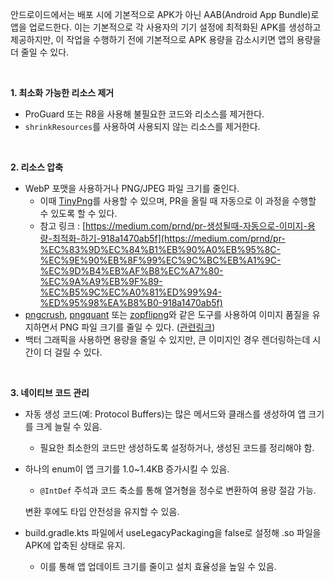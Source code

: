 안드로이드에서는 배포 시에 기본적으로 APK가 아닌 AAB(Android App Bundle)로 앱을 업로드한다. 이는 기본적으로 각 사용자의 기기 설정에 최적화된 APK를 생성하고 제공하지만, 이 작업을 수행하기 전에 기본적으로 APK 용량을 감소시키면 앱의 용량을 더 줄일 수 있다. 

<br/>

**1. 최소화 가능한 리소스 제거**

- ProGuard 또는 R8을 사용해 불필요한 코드와 리소스를 제거한다.
- `shrinkResources`를 사용하여 사용되지 않는 리소스를 제거한다. 

<br/>

**2. 리소스 압축**

- WebP 포맷을 사용하거나 PNG/JPEG 파일 크기를 줄인다.
    - 이때 [TinyPng](https://tinypng.com/)를 사용할 수 있으며, PR을 올릴 때 자동으로 이 과정을 수행할 수 있도록 할 수 있다.
    - 참고 링크 : [https://medium.com/prnd/pr-생성될때-자동으로-이미지-용량-최적화-하기-918a1470ab5f](https://medium.com/prnd/pr-%EC%83%9D%EC%84%B1%EB%90%A0%EB%95%8C-%EC%9E%90%EB%8F%99%EC%9C%BC%EB%A1%9C-%EC%9D%B4%EB%AF%B8%EC%A7%80-%EC%9A%A9%EB%9F%89-%EC%B5%9C%EC%A0%81%ED%99%94-%ED%95%98%EA%B8%B0-918a1470ab5f)
- [pngcrush](http://pmt.sourceforge.net/pngcrush/), [pngquant](https://pngquant.org/) 또는 [zopflipng](https://github.com/google/zopfli)와 같은 도구를 사용하여 이미지 품질을 유지하면서 PNG 파일 크기를 줄일 수 있다. ([관련링크](https://developer.android.com/topic/performance/reduce-apk-size?hl=ko#compress))
- 백터 그래픽을 사용하면 용량을 줄일 수 있지만, 큰 이미지인 경우 렌더링하는데 시간이 더 걸릴 수 있다.


<br/>

**3. 네이티브 코드 관리**

- 자동 생성 코드(예: Protocol Buffers)는 많은 메서드와 클래스를 생성하여 앱 크기를 크게 늘릴 수 있음.
    - 필요한 최소한의 코드만 생성하도록 설정하거나, 생성된 코드를 정리해야 함.
- 하나의 enum이 앱 크기를 1.0~1.4KB 증가시킬 수 있음.
    - `@IntDef` 주석과 코드 축소를 통해 열거형을 정수로 변환하여 용량 절감 가능.
    
    변환 후에도 타입 안전성을 유지할 수 있음.
    
- build.gradle.kts 파일에서 useLegacyPackaging을 false로 설정해 .so 파일을 APK에 압축된 상태로 유지.
    - 이를 통해 앱 업데이트 크기를 줄이고 설치 효율성을 높일 수 있음.

